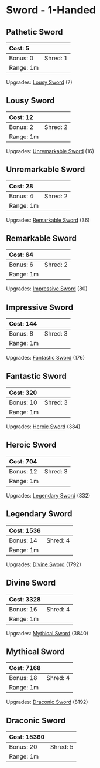 # Sword - 1-Handed

## Pathetic Sword

| Cost: 5   |          |
|:----------|:---------|
| Bonus: 0  | Shred: 1 |
| Range: 1m |          |

Upgrades: [Lousy Sword](#lousy-sword) (7)

## Lousy Sword

| Cost: 12  |          |
|:----------|:---------|
| Bonus: 2  | Shred: 2 |
| Range: 1m |          |

Upgrades: [Unremarkable Sword](#unremarkable-sword) (16)

## Unremarkable Sword

| Cost: 28  |          |
|:----------|:---------|
| Bonus: 4  | Shred: 2 |
| Range: 1m |          |

Upgrades: [Remarkable Sword](#remarkable-sword) (36)

## Remarkable Sword

| Cost: 64  |          |
|:----------|:---------|
| Bonus: 6  | Shred: 2 |
| Range: 1m |          |

Upgrades: [Impressive Sword](#impressive-sword) (80)

## Impressive Sword

| Cost: 144  |          |
|:-----------|:---------|
| Bonus: 8   | Shred: 3 |
| Range: 1m  |          |

Upgrades: [Fantastic Sword](#fantastic-sword) (176)

## Fantastic Sword

| Cost: 320  |          |
|:-----------|:---------|
| Bonus: 10  | Shred: 3 |
| Range: 1m  |          |

Upgrades: [Heroic Sword](#heroic-sword) (384)

## Heroic Sword

| Cost: 704  |          |
|:-----------|:---------|
| Bonus: 12  | Shred: 3 |
| Range: 1m  |          |

Upgrades: [Legendary Sword](#legendary-sword) (832)

## Legendary Sword

| Cost: 1536  |          |
|:------------|:---------|
| Bonus: 14   | Shred: 4 |
| Range: 1m   |          |

Upgrades: [Divine Sword](#divine-sword) (1792)

## Divine Sword

| Cost: 3328  |          |
|:------------|:---------|
| Bonus: 16   | Shred: 4 |
| Range: 1m   |          |

Upgrades: [Mythical Sword](#mythical-sword) (3840)

## Mythical Sword

| Cost: 7168  |          |
|:------------|:---------|
| Bonus: 18   | Shred: 4 |
| Range: 1m   |          |

Upgrades: [Draconic Sword](#draconic-sword) (8192)

## Draconic Sword

| Cost: 15360  |          |
|:-------------|:---------|
| Bonus: 20    | Shred: 5 |
| Range: 1m    |          |

